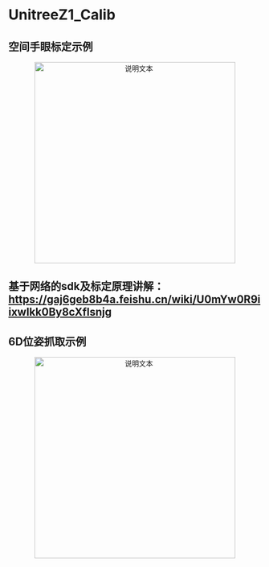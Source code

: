 # UnitreeZ1_Calib

## 空间手眼标定示例

<p align="center">
  <img src="readmefiles/1.gif" alt="说明文本" width="400">
</p>

## 基于网络的sdk及标定原理讲解：https://gaj6geb8b4a.feishu.cn/wiki/U0mYw0R9iixwIkk0By8cXflsnjg

## 6D位姿抓取示例

<p align="center">
  <img src="readmefiles/2.gif" alt="说明文本" width="400">
</p>
